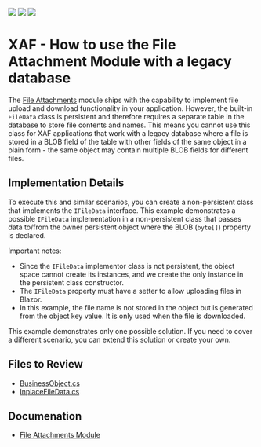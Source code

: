 <!-- default badges list -->
![](https://img.shields.io/endpoint?url=https://codecentral.devexpress.com/api/v1/VersionRange/128594795/23.1.5%2B)
[![](https://img.shields.io/badge/Open_in_DevExpress_Support_Center-FF7200?style=flat-square&logo=DevExpress&logoColor=white)](https://supportcenter.devexpress.com/ticket/details/T237508)
[![](https://img.shields.io/badge/📖_How_to_use_DevExpress_Examples-e9f6fc?style=flat-square)](https://docs.devexpress.com/GeneralInformation/403183)
<!-- default badges end -->

# XAF - How to use the File Attachment Module with a legacy database

The [File Attachments](https://docs.devexpress.com/eXpressAppFramework/112781/document-management/file-attachments-module) module ships with the capability to implement file upload and download functionality in your application. However, the built-in `FileData` class is persistent and therefore requires a separate table in the database to store file contents and names. This means you cannot use this class for XAF applications that work with a legacy database where a file is stored in a BLOB field of the table with other fields of the same object in a plain form - the same object may contain multiple BLOB fields for different files. 


## Implementation Details

To execute this and similar scenarios, you can create a non-persistent class that implements the `IFileData` interface. This example demonstrates a possible `IFileData` implementation in a non-persistent class that passes data to/from the owner persistent object where the BLOB (`byte[]`) property is declared.

Important notes:

- Since the `IFileData` implementor class is not persistent, the object space cannot create its instances, and we create the only instance in the persistent class constructor.
- The `IFileData` property must have a setter to allow uploading files in Blazor.
- In this example, the file name is not stored in the object but is generated from the object key value. It is only used when the file is downloaded.

This example demonstrates only one possible solution. If you need to cover a different scenario, you can extend this solution or create your own.

## Files to Review

* [BusinessObject.cs](CS/EF/CustomFileDataEF/CustomFileDataEF.Module/MyModels/BusinessObject.cs)
* [InplaceFileData.cs](CS/EF/CustomFileDataEF/CustomFileDataEF.Module/MyModels/InplaceFileData.cs)

## Documenation

* [File Attachments Module](https://docs.devexpress.com/eXpressAppFramework/112781/document-management/file-attachments-module)
